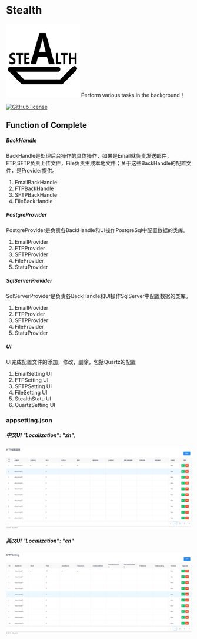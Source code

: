 ﻿# Stealth
<img src="https://github.com/ProgrameLife/Stealth/blob/master/StealthSolution/Images/Stealth.png" alt="GitHub" title="Ocelot.JwtAuthorize" width="200" height="200" />
Perform various tasks in the background！

[![GitHub license](https://img.shields.io/badge/license-MIT-blue.svg)](https://github.com/ProgrameLife/Stealth/blob/master/License)

## Function of Complete
##### BackHandle
BackHandle是处理后台操作的具体操作，如果是Email就负责发送邮件，FTP,SFTP负责上传文件，File负责生成本地文件；关于这些BackHandle的配置文件，是Provider提供。
1. EmailBackHandle
2. FTPBackHandle
3. SFTPBackHandle
4. FileBackHandle

##### PostgreProvider
PostgreProvider是负责各BackHandle和UI操作PostgreSql中配置数据的类库。
1. EmailProvider
2. FTPProvider
3. SFTPProvider
4. FileProvider
5. StatuProvider

##### SqlServerProvider
SqlServerProvider是负责各BackHandle和UI操作SqlServer中配置数据的类库。
1. EmailProvider
2. FTPProvider
3. SFTPProvider
4. FileProvider
5. StatuProvider

##### UI
UI完成配置文件的添加，修改，删除，包括Quartz的配置
1. EmailSetting UI
2. FTPSetting UI
3. SFTPSetting UI
4. FileSetting UI
5. StealthStatu UI
6. QuartzSetting UI

### appsetting.json

##### 中文UI  "Localization": "zh",
<img src="https://github.com/ProgrameLife/Stealth/blob/master/StealthSolution/Images/SFTPSetting.zh.png" alt="GitHub" title="Ocelot.JwtAuthorize" width="600"/>



##### 英文UI "Localization": "en"

<img src="https://github.com/ProgrameLife/Stealth/blob/master/StealthSolution/Images/SFTPSetting.en.png" alt="GitHub" title="Ocelot.JwtAuthorize" width="600"/>
